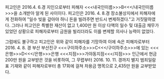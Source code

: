 피고인은 2016.4. 6.경 지인으로부터 피해자 <<<내국인이름>>>B<<</내국인이름>>>을 소개받아 알게 된 사이이다.
피고인은 2016. 4. 8.경 장소불상지에서 피해자에게 전화하여 "일수 빚을 갚아야 하니 돈을 빌려주면 반드시 변제하겠다."고 거짓말하였다.
그러나 피고인은 특별한 재산이 없고 1,400만 원 이상 다액의 일수 및 대출금 채무가 있었던 상황으로 피해자로부터 금원을 빌리더라도 이를 변제할 의사나 능력이 없었다.

그럼에도 불구하고 피고인은 위와 같이 피해자를 기망하여 이에 속은 피해자로부터 2016. 4. 8. 경 부산 부산진구 <<<구이하주소>>>C<<</구이하주소>>>에 있는 <<<은행>>>D<<</은행>>>은행 <<<지점>>>가야동지점<<</지점>>> 인근에서 현금 200만 원을 교부받은 것을 비롯하여, 그 무렵부터 2016. 10. 11. 경까지 별지 범죄일람표 기재와 같이 피해자로부터 총 17회에 걸쳐 차용금 명목으로 2,435만 원을 교부받았다.